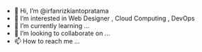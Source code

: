 - 👋 Hi, I’m @irfanrizkiantopratama
- 👀 I’m interested in Web Designer , Cloud Computing , DevOps
- 🌱 I’m currently learning ...
- 💞️ I’m looking to collaborate on ...
- 📫 How to reach me ...

<!---
irfanrizkiantopratama/irfanrizkiantopratama is a ✨ special ✨ repository because its `README.md` (this file) appears on your GitHub profile.
You can click the Preview link to take a look at your changes.
--->

